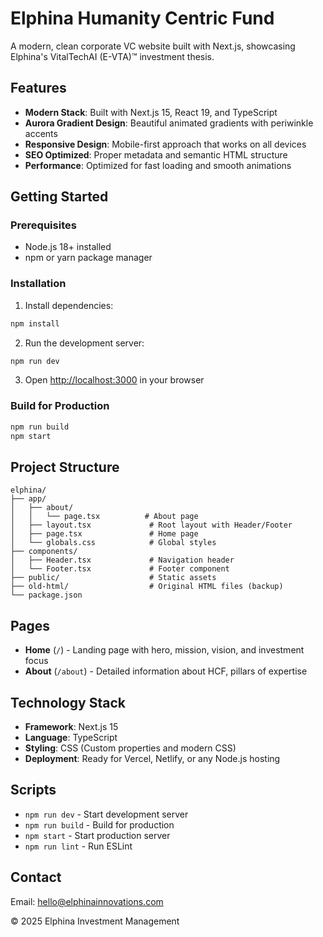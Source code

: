 # Elphina Humanity Centric Fund

A modern, clean corporate VC website built with Next.js, showcasing Elphina's VitalTechAI (E-VTA)™ investment thesis.

## Features

- **Modern Stack**: Built with Next.js 15, React 19, and TypeScript
- **Aurora Gradient Design**: Beautiful animated gradients with periwinkle accents
- **Responsive Design**: Mobile-first approach that works on all devices
- **SEO Optimized**: Proper metadata and semantic HTML structure
- **Performance**: Optimized for fast loading and smooth animations

## Getting Started

### Prerequisites

- Node.js 18+ installed
- npm or yarn package manager

### Installation

1. Install dependencies:
```bash
npm install
```

2. Run the development server:
```bash
npm run dev
```

3. Open [http://localhost:3000](http://localhost:3000) in your browser

### Build for Production

```bash
npm run build
npm start
```

## Project Structure

```
elphina/
├── app/
│   ├── about/
│   │   └── page.tsx          # About page
│   ├── layout.tsx             # Root layout with Header/Footer
│   ├── page.tsx               # Home page
│   └── globals.css            # Global styles
├── components/
│   ├── Header.tsx             # Navigation header
│   └── Footer.tsx             # Footer component
├── public/                    # Static assets
├── old-html/                  # Original HTML files (backup)
└── package.json
```

## Pages

- **Home** (`/`) - Landing page with hero, mission, vision, and investment focus
- **About** (`/about`) - Detailed information about HCF, pillars of expertise

## Technology Stack

- **Framework**: Next.js 15
- **Language**: TypeScript
- **Styling**: CSS (Custom properties and modern CSS)
- **Deployment**: Ready for Vercel, Netlify, or any Node.js hosting

## Scripts

- `npm run dev` - Start development server
- `npm run build` - Build for production
- `npm start` - Start production server
- `npm run lint` - Run ESLint

## Contact

Email: hello@elphinainnovations.com

© 2025 Elphina Investment Management
